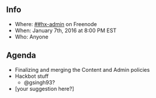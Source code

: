 ## Info
* Where: [##hx-admin](https://kiwiirc.com/client/chat.freenode.net/##hx-admin) on Freenode
* When: January 7th, 2016 at 8:00 PM EST
* Who: Anyone

## Agenda
* Finalizing and merging the Content and Admin policies
* Hackbot stuff
  * @gsingh93?
* [your suggestion here?]
